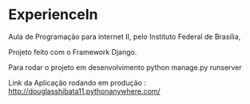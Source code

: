 # ExperienceIn
Aula de Programação para internet II, pelo Instituto Federal de Brasilia,

Projeto feito com o Framework Django.

Para rodar o projeto em desenvolvimento python manage.py runserver 

Link da Aplicação rodando em produção : http://douglasshibata11.pythonanywhere.com/
